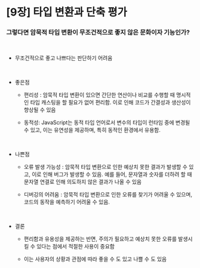 [9장] 타입 변환과 단축 평가
======================
### 그렇다면 암묵적 타입 변환이 무조건적으로 좋지 않은 문화이자 기능인가?

<br>

- 무조건적으로 좋고 나쁘다는 판단하기 어려움

<br>

- 좋은점

    - 편리성 : 암묵적 타입 변환이 있으면 간단한 연산이나 비교를 수행할 때 명시적인 타입 캐스팅을 할 필요가 없어 편리함. 이로 인해 코드가 간결성과 생산성이 향상될 수 있음
    
    - 동적성: JavaScript는 동적 타입 언어로서 변수의 타입이 런타임 중에 변경될 수 있고, 이는 유연성을 제공하며, 특히 동적인 환경에서 유용함.

<br>

- 나쁜점
    
    - 오류 발생 가능성 : 암묵적 타입 변환으로 인한 예상치 못한 결과가 발생할 수 있고, 이로 인해 버그가 발생할 수 있음. 예를 들어, 문자열과 숫자를 더하려 할 때 문자열 연결로 인해 의도하지 않은 결과가 나올 수 있음

    - 디버깅의 어려움 : 암묵적 타입 변환으로 인한 오류를 찾기가 어려울 수 있으며, 코드의 동작을 예측하기 어려울 수 있음.

<br>

- 결론
    
    - 편리함과 유용성을 제공하는 반면, 주의가 필요하고 예상치 못한 오류를 발생시킬 수 있다는 점에서 적절한 사용이 중요함
    
    - 이는 사용자의 상황과 관점에 따라 좋을 수 도 있고 나쁠 수 도 있음